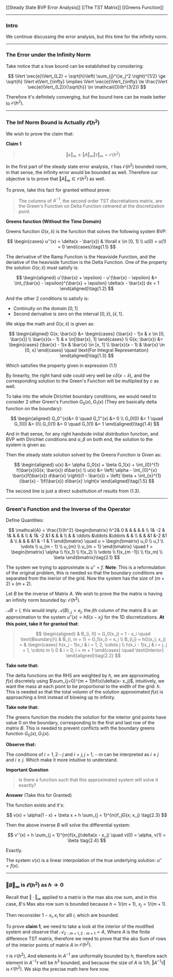 [[Steady State BVP Error Analysis]]
[[The TST Matrix]]
[[Greens Function]]

---
### **Intro**
We continue discussing the error analysis, but this time for the infinity norm. 


---
### **The Error under the Infinity Norm**

Take notice that a lose bound can be established by considering: 

$$
\Vert \vec{e}\Vert_{L2} = \sqrt{h}\left(
        \sum_{j}^{}e_j^2
    \right)^{1/2} \ge \sqrt{h} \Vert e\Vert_{\infty}
    \implies
    \Vert \vec{e}\Vert_{\infty} \le 
    \frac{\Vert \vec{e}\Vert_{L2}}{\sqrt{h}} \in 
    \mathcal{O}(h^{3/2})
$$

Therefore it's definitely converging, but the bound here can be made better to $\mathcal{O}(h^2)$. 

---
### **The Inf Norm Bound is Actually $\mathcal{O}(h^2)$**

We wish to prove the claim that: 

**Claim 1**

> $$
> \Vert e\Vert_{\infty} \le \Vert A\Vert_{\infty}\Vert \tau\Vert_{\infty} = \mathcal{O}(h^2)
> $$

In the first part of the steady state error analysis, $\tau$ has $\mathcal{O}(h^2)$ bounded norm, in that sense, the infinity error would be bounded as well. Therefore our objective is to prove that $\Vert A\Vert_{\infty} \in \mathcal{O}(h^2)$ as well. 

To prove, take this fact for granted without prove: 

> The columns of $A^{-1}$, the second order TST discretiations matrix, are the Green's Function on Delta Function cetnered at the discretization point. 

**Greens function (Without the Time Domain)**

Greens function $G(x, \bar{x})$ is the funciton that solves the following system BVP: 

$$
\begin{cases}
    u''(x) = \delta(x - \bar{x}) & \forall x \in [0, 1] 
    \\
    u(0) = u(1) = 0
\end{cases}\tag{1.1}
$$

The derivative of the Ramp Function is the Heaviside Function, and the deriative of the heaviside function is the Delta Function. One of the property the solution $G(x; \bar{x})$ must satisfy is: 

$$
\begin{aligned}
    u'(\bar{x} + \epsilon) - u'(\bar{x} - \epsilon) &=  
    \int_{\bar{x} - \epsilon}^{\bar{x} + \epsilon} \delta(x - \bar{x}) dx = 1
\end{aligned}\tag{1.2}
$$

And the other 2 conditions to satisfy is: 

* Continuity on the domain $[0, 1]$
* Second derivative is zero on the interval $[0, \bar{x}), (\bar{x}, 1]$. 

We skipp the math and $G(x; \bar{x})$ is given as: 

$$
\begin{aligned}
    G(x; \bar{x}) &= 
    \begin{cases}
        (\bar{x} - 1)x & x \in [0, \bar{x}]
        \\
        \bar{x}(x - 1) & x \in[\bar{x}, 1]
    \end{cases}
    \\
    G(x; \bar{x}) &= 
    \begin{cases}
        (\bar{x} - 1)x & \bar{x} \in [x, 1]
        \\
        \bar{x}(x - 1) & \bar{x} \in [0, x]
    \end{cases} \quad \text{For Integral Representation}
\end{aligned}\tag{1.3}
$$

Which satisfies the property given in expression (1.1)

By linearity, the right hand side could very well be $c\delta(x - \bar{x})$, and the corresponding solution to the Green's Function will be multiplied by $c$ as well. 

To take into the whole Dirichlet boundary conditions, we would need to consider 2 other Green's Function $G_0(x), G_1(x)$ (They are basically delta function on the boundary): 

$$
\begin{aligned}
    G_0''(x)&= 0 \quad G_1''(x) &= 0 \\ 
    G_0(0) &= 1 \quad G_1(0) &= 0\\ 
    G_0(1) &= 0 \quad G_1(1) &= 1
\end{aligned}\tag{1.4}
$$

And in that sense, for any right handside initial distribution function, and BVP with Dirichlet conditions and $\alpha, \beta$ on both end, the solution to the system is given as: 

Then the steady state solution solved by the Greens Function is Given as: 


$$
\begin{aligned}
    u(x) &= \alpha G_0(x) + \beta G_1(x) + \int_{0}^{1} 
        f(\bar{x})G(x; \bar{x})
    d\bar{x}
    \\
    u(x) &= \left(
        \alpha - \int_{0}^{x} 
            \bar{x}f(\bar{x})
        d\bar{x}
    \right)(1 - \bar{x}) + \left(
        \beta + \int_{x}^{1} 
            (\bar{x} - 1)f(\bar{x})
        d\bar{x}
    \right)x
\end{aligned}\tag{1.5}
$$

The second line is just a direct substitution of results from (1.3). 

---
### **Green's Function and the Inverse of the Operator**

Define Quantities: 

$$
\mathcal{A} = \frac{1}{h^2}
\begin{bmatrix}
    h^2& 0 & & & & & \\
    1& -2 & 1& & & & \\
    & 1& -2 &1 & & & \\
    & & \ddots &\ddots  &\ddots  & & \\
    & & &1  &-2  &1 & \\
    & & & &1 & -1 & 1
\end{bmatrix} \quad 
u = \begin{bmatrix}
u_0 \\ u_1 \\  \vdots \\ u_{m - 1} \\ u_{m} \\ u_{m + 1}
\end{bmatrix} \quad f = \begin{bmatrix}
    \alpha  \\ f(x_1) \\ f(x_2) \\ \vdots \\ f(x_{m -1}) \\ f(x_m) \\ \beta
\end{bmatrix}\tag{2.1}
$$

The system we trying to approximate is $u'' = f$. **Note**: This is a reformulation of the original problem, this is needed so that the boundary conditions are separated from the inerior of the grid. Now the system has the size of $(m + 2)\times (m + 2)$. 

Let $B$ be the inverse of Matrix $A$. We wish to prove the the matrix is having an infinity norm bounded by: $\mathcal{O}(h^2)$. 

$\mathcal{A}B = I$, this would imply $\mathcal{A}(B)_{:, j} = e_j$, the $j$th column of the matrix $B$ is an approximation to the system $u''(x) = h\delta(x - x_j)$ for the 1D discretizations. **At this point, take it for granted that**: 

> $$
> \begin{aligned}
>     & B_{i, 0}  = G_0(x_j) = 1 - x_i \quad \text{Boundary}\\
>     & B_{i, m + 1} = G_1(x_i) = x_i \\
>     B_{i,j} = hG(x_i; x_j) = 
>     & \begin{cases} 
>         h(x_j - 1)x_i & i = 1, 2, \cdots j
>         \\
>         h(x_i - 1)x_j & i = j, j + 1, \cdots m
>         \\
>         0 & i = 0, i = m + 1
>     \end{cases} \quad \text{Interior}
> \end{aligned}\tag{2.2}
> $$

**Take note that:** 

The delta functions on the RHS are weighted by $h$, we are approximating $f(x)$ discretely using $\sum_{j=0}^{m + 1}hf(x)\delta(x- x_j)$, intuitively, we want the mass at each point to be proportional to the width of the grid: $h$. This is needed so that the total volumn of the solution approximated $f(x)$ is approaching a limit instead of blowing up to infinity. 

**Take note that:** 

The greens function the models the solution for the interior grid points have value 0 on the boundary, corresponding to the first and last row of the matrix $B$. This is needed to prevent conflicts with the boundary greens function $G_0(x), G_1(x)$. 

**Observe that:**

The conditions of $i = 1, 2\cdots j$ and $i = j, j + 1, \cdots m$ can be interpreted as $i \le j$ and $i \ge j$. Which make it more intuitive to understand. 


**Important Question**

> Is there a function such that this approximated system will solve it exactly? 

**Answer** (Take this for Granted)

The function exists and it's: 

$$
v(x) = \alpha(1 - x) + \beta x + h \sum_{j = 1}^{m}f_jG(x; x_j) \tag{2.3}
$$

Then the above inverse $B$ will solve the differential system: 

$$
v''(x) = h \sum_{j = 1}^{m}f(x_j)\delta(x - x_j)
\quad 
v(0) = \alpha, v(1) = \beta \tag{2.4}
$$

Exactly. 

The system $v(x)$ is a linear interpolation of the true underlying solution: $u''=f(x)$. 

---
### **$\Vert B\Vert_{\infty}$ is $\mathcal{O}(h^2)$ as $h\rightarrow 0$**

Recall that $\Vert\cdot \Vert_\infty$ applied to a matrix is the max abs row sum, and in this case, $B$'s Max abs row sum is bounded because $h = 1/(m + 1)$, $x_j = 1/(m + 1)$. 

Then reconsider $1 - x_i, x_i$ for alll $i$, which are bounded. 

To prove **claim 1**, we need to take a look at the interior of the modified system and observe that $\mathcal{A}_{2:m + 1, 2:m + 1} = A$, Where $A$ is the finite difference TST matrix, therefore we need to prove that the abs Sum of rows of the interior points of matrix $A$ in $\mathcal{O}(h^2)$. 

$\tau$ is $\mathcal{O}(h^2)$, And elements in $A^{-1}$ are uniformally bounded by $h$, therefore each element in $A^{-1}\tau$ will be $h^3$ bounded, and because the size of $A$ is $1/h$, $\Vert A^{-1}\tau\Vert$ is $\mathcal{O}(h^2)$. We skip the precise math here fore now. 